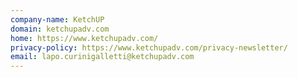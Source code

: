 ```yaml
---
company-name: KetchUP
domain: ketchupadv.com
home: https://www.ketchupadv.com/
privacy-policy: https://www.ketchupadv.com/privacy-newsletter/
email: lapo.curinigalletti@ketchupadv.com
---
```




